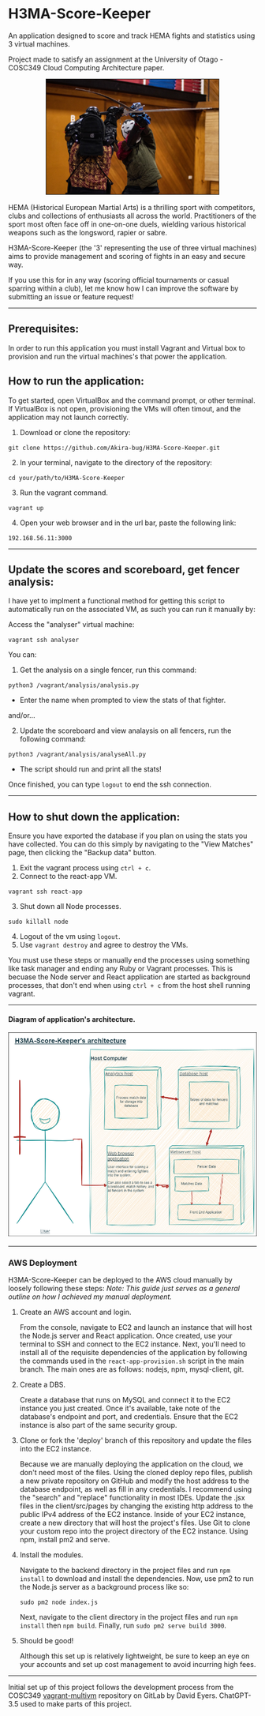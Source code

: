 # H3MA-Score-Keeper
An application designed to score and track HEMA fights and statistics using 3 virtual machines.

Project made to satisfy an assignment at the University of Otago - COSC349 Cloud Computing Architecture paper.
<p align="center">
    <img src="assets/HEMA-Header-Image.jpg" 
        alt="Image showing two fully geared HEMA fighters mid battle with longswords"
        width="350" border="1px solid black"/>
</p>
HEMA (Historical European Martial Arts) is a thrilling sport with competitors, clubs and collections of enthusiasts all across the world. Practitioners of the sport most often face off in one-on-one duels, wielding various historical weapons such as the longsword, rapier or sabre.

H3MA-Score-Keeper (the '3' representing the use of three virtual machines) aims to provide management and scoring of fights in an easy and secure way. 

If you use this for in any way (scoring official tournaments or casual sparring within a club), let me know how I can improve the software by submitting an issue or feature request!

<hr>

## Prerequisites:
In order to run this application you must install Vagrant and Virtual box to provision and run the virtual machines's that power the application.

## How to run the application:
To get started, open VirtualBox and the command prompt, or other terminal.
If VirtualBox is not open, provisioning the VMs will often timout, and the application may not launch correctly.

1. Download or clone the repository:
```
git clone https://github.com/Akira-bug/H3MA-Score-Keeper.git
```

2. In your terminal, navigate to the directory of the repository:
```
cd your/path/to/H3MA-Score-Keeper
```

3. Run the vagrant command.
```
vagrant up
```

4. Open your web browser and in the url bar, paste the following link:
```
192.168.56.11:3000
```

<hr>

## Update the scores and scoreboard, get fencer analysis:
I have yet to implment a functional method for getting this script to automatically run on the associated VM, as such you can run it manually by:

Access the "analyser" virtual machine:
```
vagrant ssh analyser
```

You can:

1. Get the analysis on a single fencer, run this command:
```
python3 /vagrant/analysis/analysis.py
```
- Enter the name when prompted to view the stats of that fighter.

and/or...

2. Update the scoreboard and view analaysis on all fencers, run the following command:
```
python3 /vagrant/analysis/analyseAll.py
```
- The script should run and print all the stats!

Once finished, you can type `logout` to end the ssh connection.

<hr>

## How to shut down the application:
Ensure you have exported the database if you plan on using the stats you have collected.
You can do this simply by navigating to the "View Matches" page, then clicking the "Backup data" button.
1. Exit the vagrant process using `ctrl + c`.  
2. Connect to the react-app VM.
```
vagrant ssh react-app
```
3. Shut down all Node processes.
```
sudo killall node
```
4. Logout of the vm using `logout`.
5. Use `vagrant destroy` and agree to destroy the VMs.

You must use these steps or manually end the processes using something like task manager and ending any Ruby or Vagrant processes.
This is becuase the Node server and React application are started as background processes, that don't end when using `ctrl + c` from the host shell running vagrant.

<hr>

#### Diagram of application's architecture.

<p align="center">
    <img src="assets/H3MA-Score-Keeper.drawio.png" 
        alt="Sketch of the overall layout of the application"
        width="600" />
</p>
<hr>

### AWS Deployment

H3MA-Score-Keeper can be deployed to the AWS cloud manually by loosely following these steps:
*Note: This guide just serves as a general outline on how I achieved my manual deployment.*

1. Create an AWS account and login. 

   From the console, navigate to EC2 and launch an instance that will host the Node.js server and React application.
   Once created, use your terminal to SSH and connect to the EC2 instance.
   Next, you'll need to install all of the requisite dependencies of the application by following the commands used in the `react-app-provision.sh` script in the main branch. The main ones are as follows: nodejs, npm, mysql-client, git.

2. Create a DBS.

   Create a database that runs on MySQL and connect it to the EC2 instance you just created.
   Once it's available, take note of the database's endpoint and port, and credentials. Ensure that the EC2 instance is also part of the same security group. 

3. Clone or fork the 'deploy' branch of this repository and update the files into the EC2 instance.

   Because we are manually deploying the application on the cloud, we don't need most of the files.
   Using the cloned deploy repo files, publish a new private repository on GitHub and modify the host address to the database endpoint, as well as fill in any credentials. I recommend using the "search" and "replace" functionality in most IDEs.
   Update the .jsx files in the client/src/pages by changing the existing http address to the public IPv4 address of the EC2 instance.
   Inside of your EC2 instance, create a new directory that will host the project's files.
   Use Git to clone your custom repo into the project directory of the EC2 instance.
   Using npm, install pm2 and serve.
   
4. Install the modules.
   
   Navigate to the backend directory in the project files and run `npm install` to download and install the dependencies. Now, use pm2 to run the Node.js server as a background process like so:
   ```
   sudo pm2 node index.js
   ```
   Next, navigate to the client directory in the project files and run `npm install` then `npm build`.
   Finally, run `sudo pm2 serve build 3000`.

5. Should be good!
   
   Although this set up is relatively lightweight, be sure to keep an eye on your accounts and set up cost management to avoid incurring high fees.
   
<hr>

Initial set up of this project follows the development process from the COSC349 [vagrant-multivm](https://altitude.otago.ac.nz/cosc349/vagrant-multivm) repository on GitLab by David Eyers.
ChatGPT-3.5 used to make parts of this project.

